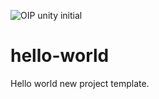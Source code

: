 ![OIP](https://github.com/user-attachments/assets/4a07d616-c153-4321-9283-ea6ab2522b13)
unity initial 
# hello-world
Hello world new project template.
